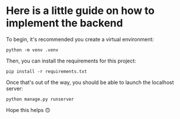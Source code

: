 <h1>Here is a little guide on how to implement the backend</h1>

To begin, it's recommended you create a virtual environment:
```
python -m venv .venv
```

Then, you can install the requirements for this project:
```
pip install -r requirements.txt
```

Once that's out of the way, you should be able to launch the localhost server:
```
python manage.py runserver
```

Hope this helps 🙃

<!-- <ol>
    <h2>
        <li> To Register a Book:</li>
    </h2>
    <ul>
        <li>Create an Author or find an existing one;</li>
        <span>Obs: Authors can't exist without a book.</span>
        <li>Inform the book data.</li>
    </ul>
    <h2>
        <li> To Register a Customer: </li>
    </h2>
    <ul>
        <li>Don't know yet.</li>
    </ul>
</ol> -->